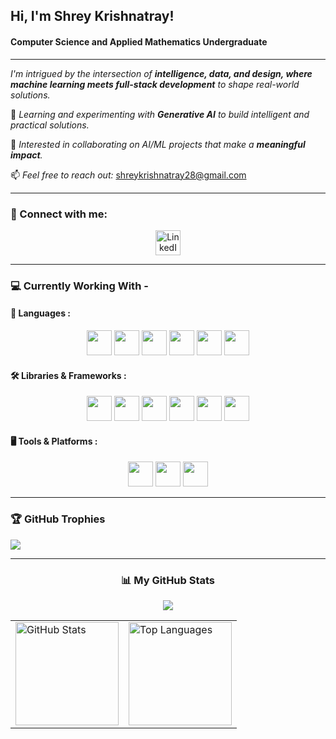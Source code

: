 <h2 align="left">Hi, I'm Shrey Krishnatray!</h2>
<h4 align="left">Computer Science and Applied Mathematics Undergraduate</h4>

---

*I'm intrigued by the intersection of **intelligence, data, and design, where machine learning meets full-stack development** to shape real-world solutions.*

🌱 *Learning and experimenting with **Generative AI** to build intelligent and practical solutions.*

👯 *Interested in collaborating on AI/ML projects that make a **meaningful impact**.*

📫 *Feel free to reach out:*  shreykrishnatray28@gmail.com


---

### 🔗 Connect with me:
<p align="center">
<a href="https://www.linkedin.com/in/shrey-krishnatray-3395ba273/" target="blank"><img align="center" src="https://cdn.jsdelivr.net/gh/devicons/devicon/icons/linkedin/linkedin-original.svg" alt="LinkedIn" height="40" /></a>


---

### 💻 Currently Working With -


#### 📝 Languages :

<p align="center">
<img src="https://cdn.jsdelivr.net/gh/devicons/devicon/icons/python/python-original.svg" height="40"/>

<img src="https://cdn.jsdelivr.net/gh/devicons/devicon/icons/java/java-original.svg" height="40"/>

<img src="https://cdn.jsdelivr.net/gh/devicons/devicon/icons/c/c-original.svg" height="40"/>

<img src="https://cdn.jsdelivr.net/gh/devicons/devicon/icons/javascript/javascript-original.svg" height="40"/>

<img src="https://cdn.jsdelivr.net/gh/devicons/devicon/icons/html5/html5-original.svg" height="40"/>

<img src="https://cdn.jsdelivr.net/gh/devicons/devicon/icons/css3/css3-original.svg" height="40"/>
</p>

#### 🛠️ Libraries & Frameworks :

<p align="center">
<img src="https://cdn.jsdelivr.net/gh/devicons/devicon/icons/react/react-original.svg" height="40"/>

<img src="https://cdn.jsdelivr.net/gh/devicons/devicon/icons/numpy/numpy-original.svg" height="40"/>

<img src="https://cdn.jsdelivr.net/gh/devicons/devicon/icons/matplotlib/matplotlib-original.svg" height="40"/>

<img src="https://camo.githubusercontent.com/d1add74e4e24c0cf4c93483c28654a75a088782e6e4df8a55a1f79bdd2894f36/68747470733a2f2f63646e2e6a7364656c6976722e6e65742f67682f64657669636f6e732f64657669636f6e406c61746573742f69636f6e732f7363696b69746c6561726e2f7363696b69746c6561726e2d6f726967696e616c2e737667" height="40"/>

<img src="https://cdn.jsdelivr.net/gh/devicons/devicon/icons/pytorch/pytorch-original.svg" height="40"/>

<img src="https://cdn.jsdelivr.net/gh/devicons/devicon/icons/jupyter/jupyter-original.svg" height="40"/>
</p>

#### 🖥️ Tools & Platforms :

<p align="center">
<img src="https://cdn.jsdelivr.net/gh/devicons/devicon/icons/docker/docker-original.svg" height="40"/>

<img src="https://cdn.jsdelivr.net/gh/devicons/devicon/icons/git/git-original.svg" height="40"/>

<img src="https://cdn.jsdelivr.net/gh/devicons/devicon/icons/vscode/vscode-original.svg" height="40"/>
</p>

---

### 🏆 GitHub Trophies

![](https://github-profile-trophy.vercel.app/?username=Shreykrishnatray&theme=radical&no-frame=false&no-bg=true&margin-w=4)

---

<div align="center">

### 📊 My GitHub Stats

![](https://github-readme-streak-stats.herokuapp.com/?user=Shreykrishnatray&theme=radical)

<table>
  <tr>
    <td>
      <img src="https://github-readme-stats.vercel.app/api?username=Shreykrishnatray&show_icons=true&theme=radical&hide_rank=true&hide_title=false" alt="GitHub Stats" height="165"/>
    </td>
    <td>
      <img src="https://github-readme-stats.vercel.app/api/top-langs/?username=Shreykrishnatray&layout=compact&theme=radical&hide_title=false" alt="Top Languages" height="165"/>
    </td>
  </tr>
</table>

</div>

